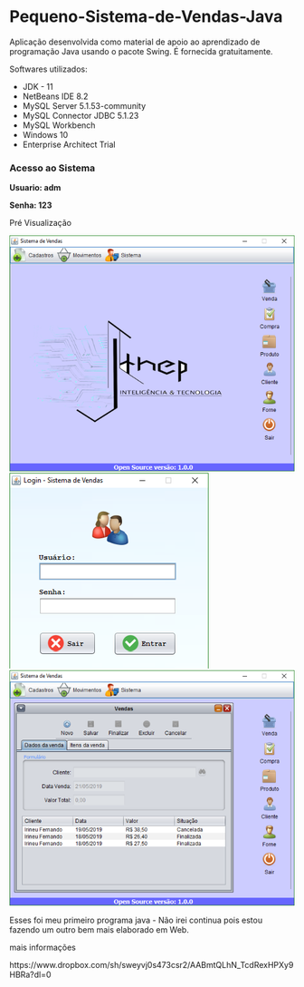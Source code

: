 <h1>Pequeno-Sistema-de-Vendas-Java</h1>
<p>Aplicação desenvolvida como material de apoio ao aprendizado de programação Java usando o pacote Swing. É fornecida gratuitamente.</p>
<p>Softwares utilizados:
  <ul>
    <li>JDK - 11</li>
    <li>NetBeans IDE 8.2</li>
    <li>MySQL Server 5.1.53-community</li>
    <li>MySQL Connector JDBC 5.1.23</li>
    <li>MySQL Workbench</li> 
    <li>Windows 10</li>
    <li>Enterprise Architect Trial</li>
  </ul>
</p>
<h3> Acesso ao Sistema</h3>
<p><b>Usuario: adm</b></p>
<p><b>Senha: 123</b></p>

<p>Pré Visualização</p>
<a>
    <img src="src/com/jdenner/gui/img/menu.png">
    <img src="src/com/jdenner/gui/img/login.png">
    <img src="src/com/jdenner/gui/img/menu%20venda.png">
</a>

<p>Esses foi meu primeiro programa java - Não irei continua pois estou fazendo um outro bem mais elaborado em Web.</p>

<p>mais informações</p>
<p>https://www.dropbox.com/sh/sweyvj0s473csr2/AABmtQLhN_TcdRexHPXy9HBRa?dl=0</p>
